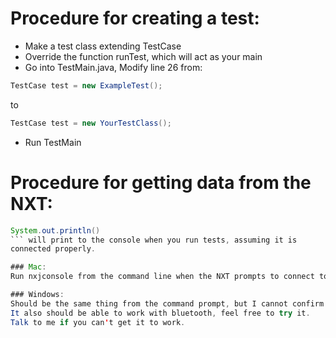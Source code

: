 # Procedure for creating a test:

-	Make a test class extending TestCase
-	Override the function runTest, which will act as your main
-	Go into TestMain.java, Modify line 26 from: 
```java
TestCase test = new ExampleTest();
```  
to 
```java
TestCase test = new YourTestClass();
```
-	Run TestMain


# Procedure for getting data from the NXT:

```java
System.out.println()
``` will print to the console when you run tests, assuming it is
connected properly.

### Mac:
Run nxjconsole from the command line when the NXT prompts to connect to a console.

### Windows:
Should be the same thing from the command prompt, but I cannot confirm.
It also should be able to work with bluetooth, feel free to try it. 
Talk to me if you can't get it to work.